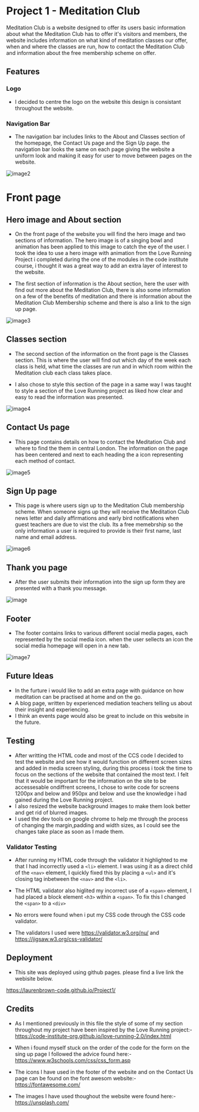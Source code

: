 # Project 1 - Meditation Club

Meditation Club is a website designed to offer its users basic information about what the Meditation Club has to offer it's visitors and members, the website includes information on what kind of meditation classes our offer, when and where the classes are run, how to contact the Meditation Club and information about the free membership scheme on offer. 

## Features

### Logo
- I decided to centre the logo on the website this design is consistant throughout the website. 

### Navigation Bar
- The navigation bar includes links to the About and Classes section of the homepage, the Contact Us page and the Sign Up page. 
the navigation bar looks the same on each page giving the website a uniform look and making it easy for user to move between pages on the website. 

![image2](assets/images/logonavbar-ss.png)

# Front page

## Hero image and About section

- On the front page of the website you will find the hero image and two sections of information. The hero image is of a singing bowl and animation has been applied to this image to catch the eye of the user. I took the idea to use a hero image with animation from the Love Running Project i completed during the one of the modules in the code institute course, i thought it was a great way to add an extra layer of interest to the website. 

- The first section of information is the About section, here the user with find out more about the Meditation Club, there is also some information on a few of the benefits of meditation and there is information about the Meditation Club Membership scheme and there is also a link to the sign up page.  

![image3](assets/images/heroabout-ss.png)

## Classes section
- The second section of the information on the front page is the Classes section. This is where the user will find out which day of the week each class is held, what time the classes are run and in which room within the Meditation club each class takes place. 

- I also chose to style this section of the page in a same way I was taught to style a section of the Love Running project as liked how clear and easy to read the information was presented.

![image4](assets/images/classes-ss.png)

## Contact Us page

- This page contains details on how to contact the Meditation Club and where to find the them in central London. 
The information on the page has been centered and next to each heading the a icon representing each method of contact.  

![image5](assets/images/contact-page-ss.png)

## Sign Up page
- This page is where users sign up to the Meditation Club membership scheme. When someone signs up they will receive the Meditation Club news letter and daily affirmations and early bird notifications when guest teachers are due to vist the club. Its a free memebrship so the only information a user is required to provide is their first name, last name and email address. 

![image6](assets/images/signup-nss.png)

## Thank you page
- After the user submits their information into the sign up form they are presented with a thank you message. 

![image](assets/images/thankyoupage-ss.png)

## Footer 
- The footer contains links to various different social media pages, each represented by the social media icon. when the user sellects an icon the social media homepage will open in a new tab. 

![image7](assets/images/footer-ss.png)

## Future Ideas
- In the furture i would like to add an extra page with guidance on how meditation can be practised at home and on the go.
- A blog page, written by experienced mediation teachers telling us about their insight and experiencing.
- I think an events page would also be great to include on this website in the future. 

## Testing
- After writting the HTML code and most of the CCS code I decided to test the website and see how it would function on different screen sizes and added in media screen styling,
during this process i took the time to focus on the sections of the website that contained the most text. I felt that it would be important for the information on the site to be accessesable ondiffrent screens, I chose to write code for screens 1200px and below and 950px and below and use the knowledge i had gained during the Love Running project.
- I also resized the website background images to make them look better and get rid of blurred images.  
- I used the dev tools on google chrome to help me through the process of changing the margin,padding and width sizes, as I could see the changes take place as soon as I made them. 


### Validator Testing
* After running my HTML code through the validator it highlighted to me that I had incorrectly used a `<li>` element. I was using it as a direct child of the `<nav>` element, I quickly fixed this by placing a `<ul>` and it's closing tag inbetween the `<nav>` and the `<li>`.

* The HTML validator also higlited my incorrect use of a `<span>` element, I had placed a block element `<h3>` within a `<span>`. To fix this I changed the `<span>` to a `<div>` 

* No errors were found when i put my CSS code through the CSS code validator. 

* The validators I used were https://validator.w3.org/nu/ and https://jigsaw.w3.org/css-validator/ 
 
## Deployment

- This site was deployed using github pages. please find a live link the webisite below.  

https://laurenbrown-code.github.io/Project1/ 

## Credits
- As I mentioned previously in this file the style of some of my section throughout my project have been inspired by the Love Running project:- https://code-institute-org.github.io/love-running-2.0/index.html

- When i found myself stuck on the order of the code for the form on the sing up page I followed the advice found here:- https://www.w3schools.com/css/css_form.asp 

- The icons I have used in the footer of the website and on the Contact Us page can be found on the font awesom website:- https://fontawesome.com/

- The images I have used thoughout the website were found here:- https://unsplash.com/ 
